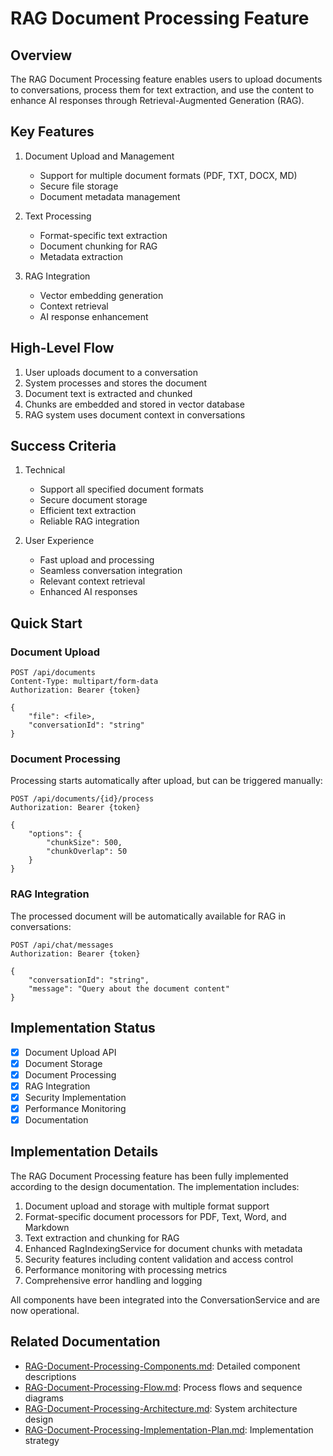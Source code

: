 # RAG Document Processing Feature

## Overview

The RAG Document Processing feature enables users to upload documents to conversations, process them for text extraction, and use the content to enhance AI responses through Retrieval-Augmented Generation (RAG).

## Key Features

1. Document Upload and Management
   - Support for multiple document formats (PDF, TXT, DOCX, MD)
   - Secure file storage
   - Document metadata management

2. Text Processing
   - Format-specific text extraction
   - Document chunking for RAG
   - Metadata extraction

3. RAG Integration
   - Vector embedding generation
   - Context retrieval
   - AI response enhancement

## High-Level Flow

1. User uploads document to a conversation
2. System processes and stores the document
3. Document text is extracted and chunked
4. Chunks are embedded and stored in vector database
5. RAG system uses document context in conversations

## Success Criteria

1. Technical
   - Support all specified document formats
   - Secure document storage
   - Efficient text extraction
   - Reliable RAG integration

2. User Experience
   - Fast upload and processing
   - Seamless conversation integration
   - Relevant context retrieval
   - Enhanced AI responses

## Quick Start

### Document Upload

```http
POST /api/documents
Content-Type: multipart/form-data
Authorization: Bearer {token}

{
    "file": <file>,
    "conversationId": "string"
}
```

### Document Processing

Processing starts automatically after upload, but can be triggered manually:

```http
POST /api/documents/{id}/process
Authorization: Bearer {token}

{
    "options": {
        "chunkSize": 500,
        "chunkOverlap": 50
    }
}
```

### RAG Integration

The processed document will be automatically available for RAG in conversations:

```http
POST /api/chat/messages
Authorization: Bearer {token}

{
    "conversationId": "string",
    "message": "Query about the document content"
}
```

## Implementation Status

- [x] Document Upload API
- [x] Document Storage
- [x] Document Processing
- [x] RAG Integration
- [x] Security Implementation
- [x] Performance Monitoring
- [x] Documentation

## Implementation Details

The RAG Document Processing feature has been fully implemented according to the design documentation. The implementation includes:

1. Document upload and storage with multiple format support
2. Format-specific document processors for PDF, Text, Word, and Markdown
3. Text extraction and chunking for RAG
4. Enhanced RagIndexingService for document chunks with metadata
5. Security features including content validation and access control
6. Performance monitoring with processing metrics
7. Comprehensive error handling and logging

All components have been integrated into the ConversationService and are now operational.

## Related Documentation

- [RAG-Document-Processing-Components.md](RAG-Document-Processing-Components.md): Detailed component descriptions
- [RAG-Document-Processing-Flow.md](RAG-Document-Processing-Flow.md): Process flows and sequence diagrams
- [RAG-Document-Processing-Architecture.md](../architecture/RAG-Document-Processing-Architecture.md): System architecture design
- [RAG-Document-Processing-Implementation-Plan.md](../implementation-plans/RAG-Document-Processing-Implementation-Plan.md): Implementation strategy 